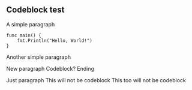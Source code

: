 ## Codeblock test
A simple paragraph

    func main() {
        fmt.Println("Hello, World!")
    }

Another simple paragraph

New paragraph
    Codeblock?
Ending

Just paragraph
  This will not be codeblock
   This too will not be codeblock

